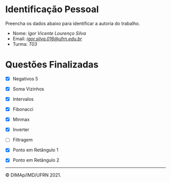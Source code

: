﻿# Identificação Pessoal

Preencha os dados abaixo para identificar a autoria do trabalho.

- Nome: *Igor Vicente Lourenço Silva*
- Email: *igor.silva.016@ufrn.edu.br*
- Turma: *T03*

# Questões Finalizadas

- [x] Negativos 5
- [x] Soma Vizinhos
- [x] Intervalos
- [x] Fibonacci
- [x] Minmax
- [x] Inverter
- [ ] Filtragem
- [x] Ponto em Retângulo 1
- [x] Ponto em Retângulo 2


--------
&copy; DIMAp/IMD/UFRN 2021.
